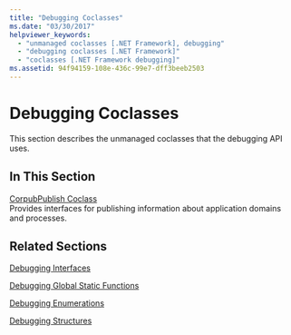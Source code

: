 ```yaml
---
title: "Debugging Coclasses"
ms.date: "03/30/2017"
helpviewer_keywords: 
  - "unmanaged coclasses [.NET Framework], debugging"
  - "debugging coclasses [.NET Framework]"
  - "coclasses [.NET Framework debugging]"
ms.assetid: 94f94159-108e-436c-99e7-dff3beeb2503
---
```

# Debugging Coclasses
This section describes the unmanaged coclasses that the debugging API uses.  
  
## In This Section  
 [CorpubPublish Coclass](../../../../docs/framework/unmanaged-api/debugging/corpubpublish-coclass.md)  
 Provides interfaces for publishing information about application domains and processes.  
  
## Related Sections  
 [Debugging Interfaces](../../../../docs/framework/unmanaged-api/debugging/debugging-interfaces.md)  
  
 [Debugging Global Static Functions](../../../../docs/framework/unmanaged-api/debugging/debugging-global-static-functions.md)  
  
 [Debugging Enumerations](../../../../docs/framework/unmanaged-api/debugging/debugging-enumerations.md)  
  
 [Debugging Structures](../../../../docs/framework/unmanaged-api/debugging/debugging-structures.md)

